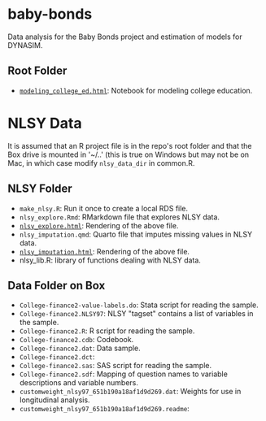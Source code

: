 # baby-bonds
Data analysis for the Baby Bonds project and estimation of models for DYNASIM.

## Root Folder
* [`modeling_college_ed.html`](modeling_college_ed.html): Notebook for modeling college education.


# NLSY Data
It is assumed that an R project file is in the repo's root folder and that the Box drive is mounted in '~/..' (this is true on Windows but may not be on Mac, in which case modify `nlsy_data_dir` in common.R.

## NLSY Folder

* `make_nlsy.R`: Run it once to create a local RDS file.
* `nlsy_explore.Rmd`: RMarkdown file that explores NLSY data.
* [`nlsy_explore.html`](NLSY/nlsy_explore.html): Rendering of the above file.
* `nlsy_imputation.qmd`: Quarto file that imputes missing values in NLSY data.
* [`nlsy_imputation.html`](NLSY/nlsy_imputation.html): Rendering of the above file.
* nlsy_lib.R: library of functions dealing with NLSY data.

## Data Folder on Box
* `College-finance2-value-labels.do`: Stata script for reading the sample.
* `College-finance2.NLSY97`: NLSY "tagset" contains a list of variables in the sample.
* `College-finance2.R`: R script for reading the sample.
* `College-finance2.cdb`: Codebook.
* `College-finance2.dat`: Data sample.
* `College-finance2.dct`: 
* `College-finance2.sas`: SAS script for reading the sample.
* `College-finance2.sdf`: Mapping of question names to variable descriptions and variable numbers.
* `customweight_nlsy97_651b190a18af1d9d269.dat`: Weights for use in longitudinal analysis.
* `customweight_nlsy97_651b190a18af1d9d269.readme`: 
